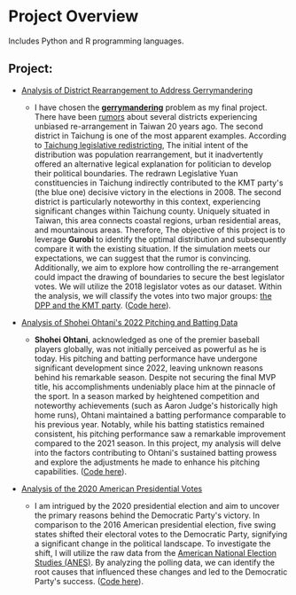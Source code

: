 # Project Overview
Includes Python and R programming languages.




## Project:
- [Analysis of District Rearrangement to Address Gerrymandering](https://github.com/ollill0823/101.UIUC_MS_IE-532-Analysis-of-Network-Data/tree/main/005.Final_project)
    - I have chosen the **[gerrymandering](https://en.wikipedia.org/wiki/Gerrymandering)** problem as my final project. There have been [rumors](https://michaelturton.blogspot.com/2008/02/gerrymandering.html) about several districts experiencing unbiased re-arrangement in Taiwan 20 years ago. The second district in Taichung is one of the most apparent examples. According to [Taichung legislative redistricting](https://frozengarlic.wordpress.com/2010/05/21/taichung-legislative-redistricting/), The initial intent of the distribution was population rearrangement, but it inadvertently offered an alternative legical explanation for politician to develop their political boundaries. The redrawn Legislative Yuan constituencies in Taichung indirectly contributed to the KMT party's (the blue one) decisive victory in the elections in 2008. The second district is particularly noteworthy in this context, experiencing significant changes within Taichung county. Uniquely situated in Taiwan, this area connects coastal regions, urban residential areas, and mountainous areas. Therefore, The objective of this project is to leverage **Gurobi** to identify the optimal distribution and subsequently compare it with the existing situation. If the simulation meets our expectations, we can suggest that the rumor is convincing. Additionally, we aim to explore how controlling the re-arrangement could impact the drawing of boundaries to secure the best legislator votes. We will utilize the 2018 legislator votes as our dataset. Within the analysis, we will classify the votes into two major groups: [the DPP and the KMT party](https://en.wikipedia.org/wiki/Legislative_Yuan_constituencies_in_Taichung_City). ([Code here](https://github.com/ollill0823/101.UIUC_MS_IE-532-Analysis-of-Network-Data/blob/main/005.Final_project/IE532_Final_Project_Chen_Wang.ipynb)).


- [Analysis of Shohei Ohtani's 2022 Pitching and Batting Data](https://github.com/ollill0823/005.UCLA_extension_R-Exploratory-Data-Analysis-and-Visualization/tree/main/010.2022_Shohei_Ohtani)
    - **Shohei Ohtani**, acknowledged as one of the premier baseball players globally, was not initially perceived as powerful as he is today. His pitching and batting performance have undergone significant development since 2022, leaving unknown reasons behind his remarkable season. Despite not securing the final MVP title, his accomplishments undeniably place him at the pinnacle of the sport. In a season marked by heightened competition and noteworthy achievements (such as Aaron Judge's historically high home runs), Ohtani maintained a batting performance comparable to his previous year. Notably, while his batting statistics remained consistent, his pitching performance saw a remarkable improvement compared to the 2021 season. In this project, my analysis will delve into the factors contributing to Ohtani's sustained batting prowess and explore the adjustments he made to enhance his pitching capabilities. ([Code here](https://github.com/ollill0823/005.UCLA_extension_R-Exploratory-Data-Analysis-and-Visualization/blob/main/010.2022_Shohei_Ohtani/Shohei_Ohtani_analysis.ipynb)).

- [Analysis of the 2020 American Presidential Votes](https://github.com/ollill0823/005.UCLA_extension_R-Exploratory-Data-Analysis-and-Visualization/tree/main/009.2020_American_president_votes)
  - I am intrigued by the 2020 presidential election and aim to uncover the primary reasons behind the Democratic Party's victory. In comparison to the 2016 American presidential election, five swing states shifted their electoral votes to the Democratic Party, signifying a significant change in the political landscape. To investigate the shift, I will utilize the raw data from the [American National Election Studies (ANES)](https://electionstudies.org/data-center/2020-time-series-study/). By analyzing the polling data, we can identify the root causes that influenced these changes and led to the Democratic Party's success. ([Code here](https://github.com/ollill0823/005.UCLA_extension_R-Exploratory-Data-Analysis-and-Visualization/blob/main/009.2020_American_president_votes/Individual%20project_Chen%20Wang.R)).







